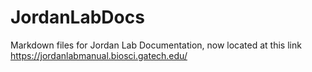 # JordanLabDocs

Markdown files for Jordan Lab Documentation, now located at this link <https://jordanlabmanual.biosci.gatech.edu/>
